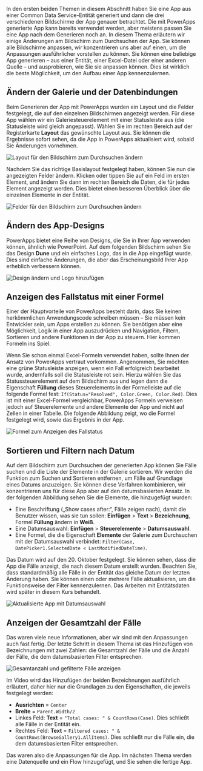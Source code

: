 In den ersten beiden Themen in diesem Abschnitt haben Sie eine App aus einer Common Data Service-Entität generiert und dann die drei verschiedenen Bildschirme der App genauer betrachtet. Die mit PowerApps generierte App kann bereits verwendet werden, aber meistens passen Sie eine App nach dem Generieren noch an. In diesem Thema erläutern wir einige Änderungen am Bildschirm zum Durchsuchen der App. Sie können alle Bildschirme anpassen, wir konzentrieren uns aber auf einen, um die Anpassungen ausführlicher vorstellen zu können. Sie können eine beliebige App generieren – aus einer Entität, einer Excel-Datei oder einer anderen Quelle – und ausprobieren, wie Sie sie anpassen können. Dies ist wirklich die beste Möglichkeit, um den Aufbau einer App kennenzulernen.

## <a name="change-gallery-and-data-bindings"></a>Ändern der Galerie und der Datenbindungen
Beim Generieren der App mit PowerApps wurden ein Layout und die Felder festgelegt, die auf den einzelnen Bildschirmen angezeigt werden. Für diese App wählen wir ein Galeriesteuerelement mit einer Statusleiste aus (die Statusleiste wird gleich angepasst). Wählen Sie im rechten Bereich auf der Registerkarte **Layout** das gewünschte Layout aus. Sie können die Ergebnisse sofort sehen, da die App in PowerApps aktualisiert wird, sobald Sie Änderungen vornehmen.

![Layout für den Bildschirm zum Durchsuchen ändern](./media/learning-case-app-customize/change-layout.png)

Nachdem Sie das richtige Basislayout festgelegt haben, können Sie nun die angezeigten Felder ändern. Klicken oder tippen Sie auf ein Feld im ersten Element, und ändern Sie dann im rechten Bereich die Daten, die für jedes Element angezeigt werden. Dies bietet einen besseren Überblick über die einzelnen Elemente in der Entität.

![Felder für den Bildschirm zum Durchsuchen ändern](./media/learning-case-app-customize/change-browse-fields.png)

## <a name="change-the-app-theme"></a>Ändern des App-Designs
PowerApps bietet eine Reihe von Designs, die Sie in Ihrer App verwenden können, ähnlich wie PowerPoint. Auf dem folgenden Bildschirm sehen Sie das Design **Dune** und ein einfaches Logo, das in die App eingefügt wurde. Dies sind einfache Änderungen, die aber das Erscheinungsbild Ihrer App erheblich verbessern können. 

![Design ändern und Logo hinzufügen](./media/learning-case-app-customize/change-theme.png)

## <a name="use-a-formula-to-show-the-case-status"></a>Anzeigen des Fallstatus mit einer Formel
Einer der Hauptvorteile von PowerApps besteht darin, dass Sie keinen herkömmlichen Anwendungscode schreiben müssen – Sie müssen kein Entwickler sein, um Apps erstellen zu können. Sie benötigen aber eine Möglichkeit, Logik in einer App auszudrücken und Navigation, Filtern, Sortieren und andere Funktionen in der App zu steuern. Hier kommen Formeln ins Spiel.

Wenn Sie schon einmal Excel-Formeln verwendet haben, sollte Ihnen der Ansatz von PowerApps vertraut vorkommen. Angenommen, Sie möchten eine grüne Statusleiste anzeigen, wenn ein Fall erfolgreich bearbeitet wurde, andernfalls soll die Statusleiste rot sein. Hierzu wählen Sie das Statussteuerelement auf dem Bildschirm aus und legen dann die Eigenschaft **Füllung** dieses Steuerelements in der Formelleiste auf die folgende Formel fest: `If(Status="Resolved", Color.Green, Color.Red)`. Dies ist mit einer Excel-Formel vergleichbar, PowerApps Formeln verweisen jedoch auf Steuerelemente und andere Elemente der App und nicht auf Zellen in einer Tabelle. Die folgende Abbildung zeigt, wo die Formel festgelegt wird, sowie das Ergebnis in der App.

![Formel zum Anzeigen des Fallstatus](./media/learning-case-app-customize/case-status.png)

## <a name="sort-and-filter-based-on-date"></a>Sortieren und Filtern nach Datum
Auf dem Bildschirm zum Durchsuchen der generierten App können Sie Fälle suchen und die Liste der Elemente in der Galerie sortieren. Wir werden die Funktion zum Suchen und Sortieren entfernen, um Fälle auf Grundlage eines Datums anzuzeigen. Sie können diese Verfahren kombinieren, wir konzentrieren uns für diese App aber auf den datumsbasierten Ansatz. In der folgenden Abbildung sehen Sie die Elemente, die hinzugefügt wurden:

* Eine Beschriftung („Show cases after:“, Fälle zeigen nach), damit die Benutzer wissen, was sie tun sollen: **Einfügen** > **Text** > **Bezeichnung**, Formel **Füllung** ändern in **Weiß**.
* Eine Datumsauswahl: **Einfügen** > **Steuerelemente** > **Datumsauswahl**.
* Eine Formel, die die Eigenschaft **Elemente** der Galerie zum Durchsuchen mit der Datumsauswahl verbindet: `Filter(Case, DatePicker1.SelectedDate < LastModifiedDateTime)`.

Das Datum wird auf den 20. Oktober festgelegt. Sie können sehen, dass die App die Fälle anzeigt, die nach diesem Datum erstellt wurden. Beachten Sie, dass standardmäßig alle Fälle in der Entität das gleiche Datum der letzten Änderung haben. Sie können einen oder mehrere Fälle aktualisieren, um die Funktionsweise der Filter kennenzulernen. Das Arbeiten mit Entitätsdaten wird später in diesem Kurs behandelt.

![Aktualisierte App mit Datumsauswahl](./media/learning-case-app-customize/date-picker.png)

## <a name="show-total-number-of-cases"></a>Anzeigen der Gesamtzahl der Fälle
Das waren viele neue Informationen, aber wir sind mit den Anpassungen auch fast fertig. Der letzte Schritt in diesem Thema ist das Hinzufügen von Bezeichnungen mit zwei Zahlen: die Gesamtzahl der Fälle und die Anzahl der Fälle, die dem datumsbasierten Filter entsprechen.

![Gesamtanzahl und gefilterte Fälle anzeigen](./media/learning-case-app-customize/number-cases.png)

Im Video wird das Hinzufügen der beiden Bezeichnungen ausführlich erläutert, daher hier nur die Grundlagen zu den Eigenschaften, die jeweils festgelegt werden:

* **Ausrichten** = `Center`
* **Breite** = `Parent.Width/2`
* Linkes Feld: **Text** = `"Total cases: " & CountRows(Case)`. Dies schließt alle Fälle in der Entität ein. 
* Rechtes Feld: **Text** = `Filtered cases: " & CountRows(BrowseGallery1.AllItems)`. Dies schließt nur die Fälle ein, die dem datumsbasierten Filter entsprechen.

Das waren also die Anpassungen für die App. Im nächsten Thema werden eine Datenquelle und ein Flow hinzugefügt, und Sie sehen die fertige App.

